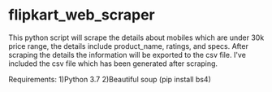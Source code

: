 # flipkart_web_scraper
This python script will scrape the details about mobiles which are under 30k price range, the details include product_name, ratings, and specs.
After scraping the details the information will be exported to the csv file.
I've included the csv file which has been generated after scraping.

Requirements:
1)Python 3.7
2)Beautiful soup (pip install bs4)
